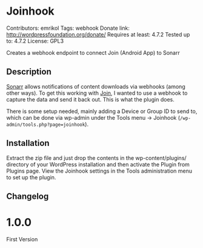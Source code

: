 # Joinhook #

Contributors: emrikol
Tags: webhook
Donate link: http://wordpressfoundation.org/donate/
Requires at least: 4.7.2
Tested up to: 4.7.2
License: GPL3

Creates a webhook endpoint to connect Join (Android App) to Sonarr

## Description ##

[Sonarr](https://sonarr.tv/) allows notifications of content downloads via webhooks (among other ways).  To get this working with [Join](https://joaoapps.com/join/), I wanted to use a webhook to capture the data and send it back out.  This is what the plugin does.

There is some setup needed, mainly adding a Device or Group ID to send to, which can be done via wp-admin under the Tools menu -> Joinhook (`/wp-admin/tools.php?page=joinhook`).

## Installation ##

Extract the zip file and just drop the contents in the wp-content/plugins/ directory of your WordPress installation and then activate the Plugin from Plugins page.  View the Joinhook settings in the Tools administration menu to set up the plugin.

## Changelog ##

# 1.0.0 #

First Version